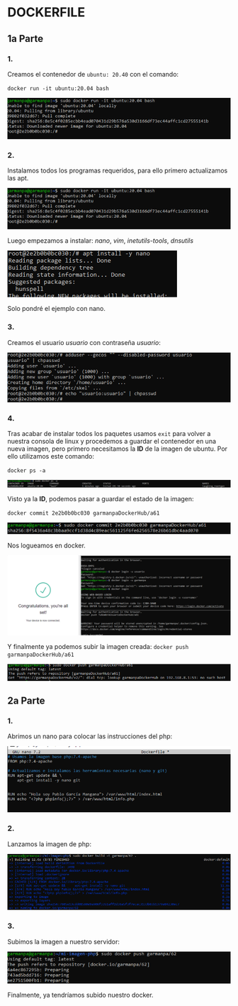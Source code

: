 # DOCKERFILE

## 1a Parte

### 1.
Creamos el contenedor de `ubuntu: 20.40` con el comando:

`docker run -it ubuntu:20.04 bash`

![img](https://github.com/pgarman524/DespliegueWeb/blob/master/01/docker/imagenes/act10/01_montar_Ubuntu.PNG)

### 2.
Instalamos todos los programas requeridos, para ello primero actualizamos las apt.

![img](https://github.com/pgarman524/DespliegueWeb/blob/master/01/docker/imagenes/act10/01_montar_Ubuntu.PNG)

Luego empezamos a instalar: *nano*, *vim*, *inetutils-tools*, *dnsutils*

![img](https://github.com/pgarman524/DespliegueWeb/blob/master/01/docker/imagenes/act10/03_instalar_programas.PNG)

Solo pondré el ejemplo con nano.


### 3.
Creamos el usuario *usuario*  con contraseña *usuario*:

![img](https://github.com/pgarman524/DespliegueWeb/blob/master/01/docker/imagenes/act10/04_crear_user_user.PNG)

### 4.
Tras acabar de instalar todos los paquetes usamos `exit` para volver a nuestra consola de linux y procedemos a guardar el contenedor en una nueva imagen, pero primero necesitamos la **ID** de la imagen de ubuntu. Por ello utilizamos este comando: 

`docker ps -a`

![img](https://github.com/pgarman524/DespliegueWeb/blob/master/01/docker/imagenes/act10/05_docker_ID.PNG)

Visto ya la **ID**, podemos pasar a guardar el estado de la imagen:

`docker commit 2e2b0b0bc030 garmanpaDockerHub/a61`

![img](https://github.com/pgarman524/DespliegueWeb/blob/master/01/docker/imagenes/act10/06_guardar_imagen.PNG)

Nos logueamos en docker.

![img](https://github.com/pgarman524/DespliegueWeb/blob/master/01/docker/imagenes/act10/07_iniciarsesion_docker.PNG)

Y finalmente ya podemos subir la imagen creada:
`docker push garmanpaDockerHub/a61`

![img](https://github.com/pgarman524/DespliegueWeb/blob/master/01/docker/imagenes/act10/08_upload_imagen_creada.PNG)


## 2a Parte

### 1.
Abrimos un nano para colocar las instrucciones del php:

![img](https://github.com/pgarman524/DespliegueWeb/blob/master/01/docker/imagenes/act10/10_Part02_crearDockerfile.PNG)

### 2.
Lanzamos la imagen de php:

![img](https://github.com/pgarman524/DespliegueWeb/blob/master/01/docker/imagenes/act10/11_Part02_push_docker.PNG)

### 3.
Subimos la imagen a nuestro servidor:

![img](https://github.com/pgarman524/DespliegueWeb/blob/master/01/docker/imagenes/act10/12_Part02_docker%20push.PNG)

Finalmente, ya tendríamos subido nuestro docker.
